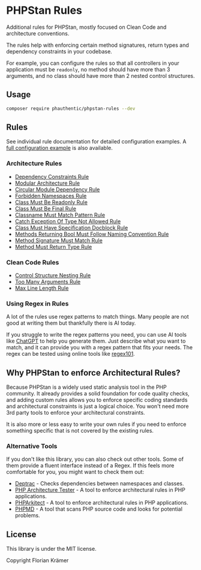 # PHPStan Rules

Additional rules for PHPStan, mostly focused on Clean Code and architecture conventions.

The rules help with enforcing certain method signatures, return types and dependency constraints in your codebase.

For example, you can configure the rules so that all controllers in your application must be `readonly`, no method should have more than 3 arguments, and no class should have more than 2 nested control structures.

## Usage

```bash
composer require phauthentic/phpstan-rules --dev
```

## Rules

See individual rule documentation for detailed configuration examples. A [full configuration example](docs/Rules.md) is also available.

### Architecture Rules

- [Dependency Constraints Rule](docs/rules/Dependency-Constraints-Rule.md)
- [Modular Architecture Rule](docs/rules/Modular-Architecture-Rule.md)
- [Circular Module Dependency Rule](docs/rules/Circular-Module-Dependency-Rule.md)
- [Forbidden Namespaces Rule](docs/rules/Forbidden-Namespaces-Rule.md)
- [Class Must Be Readonly Rule](docs/rules/Class-Must-Be-Readonly-Rule.md)
- [Class Must Be Final Rule](docs/rules/Class-Must-Be-Final-Rule.md)
- [Classname Must Match Pattern Rule](docs/rules/Classname-Must-Match-Pattern-Rule.md)
- [Catch Exception Of Type Not Allowed Rule](docs/rules/Catch-Exception-Of-Type-Not-Allowed-Rule.md)
- [Class Must Have Specification Docblock Rule](docs/rules/Class-Must-Have-Specification-Docblock-Rule.md)
- [Methods Returning Bool Must Follow Naming Convention Rule](docs/rules/Methods-Returning-Bool-Must-Follow-Naming-Convention-Rule.md)
- [Method Signature Must Match Rule](docs/rules/Method-Signature-Must-Match-Rule.md)
- [Method Must Return Type Rule](docs/rules/Method-Must-Return-Type-Rule.md)

### Clean Code Rules

- [Control Structure Nesting Rule](docs/rules/Control-Structure-Nesting-Rule.md)
- [Too Many Arguments Rule](docs/rules/Too-Many-Arguments-Rule.md)
- [Max Line Length Rule](docs/rules/Max-Line-Length-Rule.md)

### Using Regex in Rules

A lot of the rules use regex patterns to match things. Many people are not good at writing them but thankfully there is AI today.

If you struggle to write the regex patterns you need, you can use AI tools like [ChatGPT](https://chat.openai.com/) to help you generate them. Just describe what you want to match, and it can provide you with a regex pattern that fits your needs.  The regex can be tested using online tools like [regex101](https://regex101.com/).

## Why PHPStan to enforce Architectural Rules?

Because PHPStan is a widely used static analysis tool in the PHP community. It already provides a solid foundation for code quality checks, and adding custom rules allows you to enforce specific coding standards and architectural constraints is just a logical choice. You won't need more 3rd party tools to enforce your architectural constraints.

It is also more or less easy to write your own rules if you need to enforce something specific that is not covered by the existing rules.

### Alternative Tools

If you don't like this library, you can also check out other tools. Some of them provide a fluent interface instead of a Regex. If this feels more comfortable for you, you might want to check them out:

* [Deptrac](https://github.com/deptrac/deptrac) - Checks dependencies between namespaces and classes.
* [PHP Architecture Tester](https://www.phpat.dev/) - A tool to enforce architectural rules in PHP applications.
* [PHPArkitect](https://github.com/phparkitect/arkitect) - A tool to enforce architectural rules in PHP applications.
* [PHPMD](https://phpmd.org/) - A tool that scans PHP source code and looks for potential problems.

## License

This library is under the MIT license.

Copyright Florian Krämer